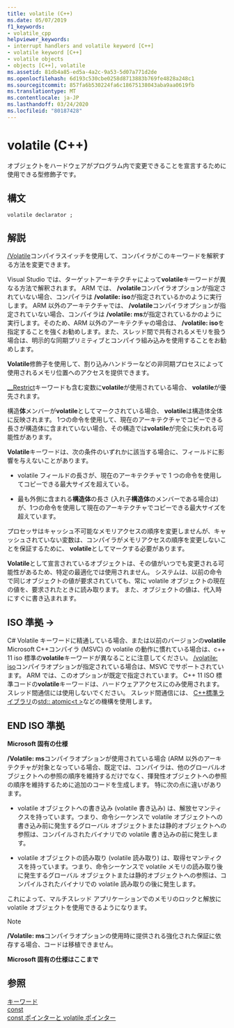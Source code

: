 ```yaml
---
title: volatile (C++)
ms.date: 05/07/2019
f1_keywords:
- volatile_cpp
helpviewer_keywords:
- interrupt handlers and volatile keyword [C++]
- volatile keyword [C++]
- volatile objects
- objects [C++], volatile
ms.assetid: 81db4a85-ed5a-4a2c-9a53-5d07a771d2de
ms.openlocfilehash: 6d193c530cbe0258d8713883b769fe4828a248c1
ms.sourcegitcommit: 857fa6b530224fa6c18675138043aba9aa0619fb
ms.translationtype: MT
ms.contentlocale: ja-JP
ms.lasthandoff: 03/24/2020
ms.locfileid: "80187428"
---
```

# <a name="volatile-c"></a>volatile (C++)

オブジェクトをハードウェアがプログラム内で変更できることを宣言するために使用できる型修飾子です。

## <a name="syntax"></a>構文

```
volatile declarator ;
```

## <a name="remarks"></a>解説

[/Volatile](../build/reference/volatile-volatile-keyword-interpretation.md)コンパイラスイッチを使用して、コンパイラがこのキーワードを解釈する方法を変更できます。

Visual Studio では、ターゲットアーキテクチャによって**volatile**キーワードが異なる方法で解釈されます。 ARM では、 **/volatile**コンパイラオプションが指定されていない場合、コンパイラは **/volatile: iso**が指定されているかのように実行します。 ARM 以外のアーキテクチャでは、 **/volatile**コンパイラオプションが指定されていない場合、コンパイラは **/volatile: ms**が指定されているかのように実行します。そのため、ARM 以外のアーキテクチャの場合は、 **/volatile: iso**を指定することを強くお勧めします。また、スレッド間で共有されるメモリを扱う場合は、明示的な同期プリミティブとコンパイラ組み込みを使用することをお勧めします。

**Volatile**修飾子を使用して、割り込みハンドラーなどの非同期プロセスによって使用されるメモリ位置へのアクセスを提供できます。

[__Restrict](../cpp/extension-restrict.md)キーワードも含む変数に**volatile**が使用されている場合、 **volatile**が優先されます。

構造**体**メンバーが**volatile**としてマークされている場合、 **volatile**は構造体全体に反映されます。 1つの命令を使用して、現在のアーキテクチャでコピーできる長さが構造体に含まれていない場合、その構造では**volatile**が完全に失われる可能性があります。

**Volatile**キーワードは、次の条件のいずれかに該当する場合に、フィールドに影響を与えないことがあります。

- volatile フィールドの長さが、現在のアーキテクチャで 1 つの命令を使用してコピーできる最大サイズを超えている。

- 最も外側に含まれる**構造体**の長さ (入れ子**構造体**のメンバーである場合は) が、1つの命令を使用して現在のアーキテクチャでコピーできる最大サイズを超えています。

プロセッサはキャッシュ不可能なメモリアクセスの順序を変更しませんが、キャッシュされていない変数は、コンパイラがメモリアクセスの順序を変更しないことを保証するために、 **volatile**としてマークする必要があります。

**Volatile**として宣言されているオブジェクトは、その値がいつでも変更される可能性があるため、特定の最適化では使用されません。  システムは、以前の命令で同じオブジェクトの値が要求されていても、常に volatile オブジェクトの現在の値を、要求されたときに読み取ります。  また、オブジェクトの値は、代入時にすぐに書き込まれます。

## <a name="iso-compliant"></a>ISO 準拠 →

C# Volatile キーワードに精通している場合、または以前のバージョンの**volatile** Microsoft C++コンパイラ (MSVC) の volatile の動作に慣れている場合は、c++ 11 iso 標準の**volatile**キーワードが異なることに注意してください。 [/volatile: iso](../build/reference/volatile-volatile-keyword-interpretation.md)コンパイラオプションが指定されている場合は、MSVC でサポートされています。 ARM では、このオプションが既定で指定されています。 C++ 11 ISO 標準コードの**volatile**キーワードは、ハードウェアアクセスにのみ使用されます。スレッド間通信には使用しないでください。 スレッド間通信には、 [ C++標準ライブラリ](../standard-library/cpp-standard-library-reference.md)の[std:: atomic\<t >](../standard-library/atomic.md)などの機構を使用します。

## <a name="end-of-iso-compliant"></a>END ISO 準拠

**Microsoft 固有の仕様**

**/Volatile: ms**コンパイラオプションが使用されている場合 (ARM 以外のアーキテクチャが対象となっている場合、既定では、コンパイラは、他のグローバルオブジェクトへの参照の順序を維持するだけでなく、揮発性オブジェクトへの参照の順序を維持するために追加のコードを生成します。 特に次の点に違いがあります。

- volatile オブジェクトへの書き込み (volatile 書き込み) は、解放セマンティクスを持っています。つまり、命令シーケンスで volatile オブジェクトへの書き込み前に発生するグローバル オブジェクトまたは静的オブジェクトへの参照は、コンパイルされたバイナリでの volatile 書き込みの前に発生します。

- volatile オブジェクトの読み取り (volatile 読み取り) は、取得セマンティクスを持っています。つまり、命令シーケンスで volatile メモリの読み取り後に発生するグローバル オブジェクトまたは静的オブジェクトへの参照は、コンパイルされたバイナリでの volatile 読み取りの後に発生します。

これによって、マルチスレッド アプリケーションでのメモリのロックと解放に volatile オブジェクトを使用できるようになります。

> [!NOTE]
>  **/Volatile: ms**コンパイラオプションの使用時に提供される強化された保証に依存する場合、コードは移植できません。

**Microsoft 固有の仕様はここまで**

## <a name="see-also"></a>参照

[キーワード](../cpp/keywords-cpp.md)<br/>
[const](../cpp/const-cpp.md)<br/>
[const ポインターと volatile ポインター](../cpp/const-and-volatile-pointers.md)
